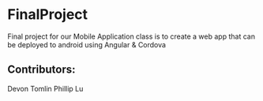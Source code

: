 # FinalProject

Final project for our Mobile Application class is to create a web app that can be deployed to android using Angular & Cordova

## Contributors:
Devon Tomlin
Phillip Lu